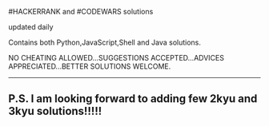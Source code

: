 #HACKERRANK and #CODEWARS solutions

updated daily

Contains both Python,JavaScript,Shell and Java solutions.

NO CHEATING ALLOWED...SUGGESTIONS ACCEPTED...ADVICES APPRECIATED...BETTER SOLUTIONS WELCOME.

--------------------------------------------------------------------
P.S. I am looking forward to adding few 2kyu and 3kyu solutions!!!!!
--------------------------------------------------------------------
